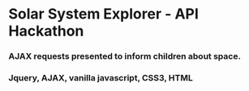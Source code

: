 # Solar System Explorer - API Hackathon

### AJAX requests presented to inform children about space. 

### Jquery, AJAX, vanilla javascript, CSS3, HTML 
